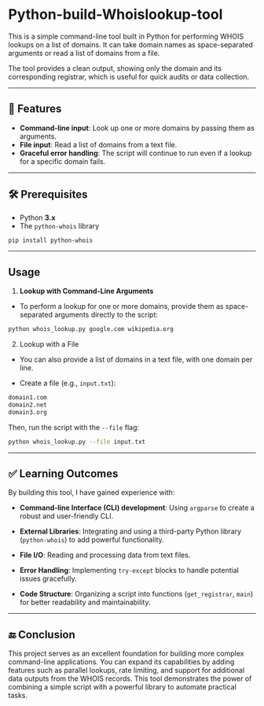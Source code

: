 # Python-build-Whoislookup-tool

This is a simple command-line tool built in Python for performing WHOIS lookups on a list of domains. It can take domain names as space-separated arguments or read a list of domains from a file.

The tool provides a clean output, showing only the domain and its corresponding registrar, which is useful for quick audits or data collection.

---

## 🧩 Features
- **Command-line input**: Look up one or more domains by passing them as arguments.  
- **File input**: Read a list of domains from a text file.  
- **Graceful error handling**: The script will continue to run even if a lookup for a specific domain fails.  

---

## 🛠️ Prerequisites
- Python **3.x**  
- The `python-whois` library  
```bash
pip install python-whois
```

---

## Usage
1. **Lookup with Command-Line Arguments**
- To perform a lookup for one or more domains, provide them as space-separated arguments directly to the script:
```bash
python whois_lookup.py google.com wikipedia.org
```

2. Lookup with a File
- You can also provide a list of domains in a text file, with one domain per line.

- Create a file (e.g., `input.txt`):
```bash
domain1.com
domain2.net
domain3.org
```
Then, run the script with the `--file` flag:
```bash
python whois_lookup.py --file input.txt
```

---

## ✅ Learning Outcomes
By building this tool, I have gained experience with:

- **Command-line Interface (CLI) development**: Using `argparse` to create a robust and user-friendly CLI.

- **External Libraries**: Integrating and using a third-party Python library (`python-whois`) to add powerful functionality.

- **File I/O**: Reading and processing data from text files.

- **Error Handling**: Implementing `try-except` blocks to handle potential issues gracefully.

- **Code Structure**: Organizing a script into functions (`get_registrar`, `main`) for better readability and maintainability.

---

## 🔚 Conclusion
This project serves as an excellent foundation for building more complex command-line applications. You can expand its capabilities by adding features such as parallel lookups, rate limiting, and support for additional data outputs from the WHOIS records. This tool demonstrates the power of combining a simple script with a powerful library to automate practical tasks.



